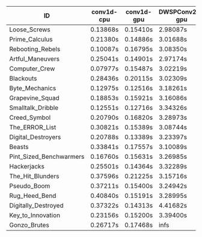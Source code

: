|ID|conv1d-cpu|conv1d-gpu|DWSPConv2D-gpu|gemm-gpu|avg|
|-|-|-|-|-|-|
|Loose_Screws|0.13868s|0.15410s|2.98087s|1.82902s|1.27567s|
|Prime_Calculus|0.21380s|0.14886s|3.01688s|1.73695s|1.27912s|
|Rebooting_Rebels|0.10087s|0.16795s|3.08350s|1.77014s|1.28061s|
|Artful_Maneuvers|0.25041s|0.14901s|2.97174s|1.75513s|1.28157s|
|Computer_Crew|0.07977s|0.15487s|3.02219s|1.97065s|1.30687s|
|Blackouts|0.28436s|0.20115s|3.02309s|1.76531s|1.31848s|
|Byte_Mechanics|0.12975s|0.12516s|3.18261s|1.90282s|1.33509s|
|Grapevine_Squad|0.18853s|0.15921s|3.16086s|1.91638s|1.35624s|
|Smalltalk_Dribble|0.12551s|0.12716s|3.34326s|1.92837s|1.38108s|
|Creed_Symbol|0.20790s|0.16820s|3.28973s|1.87280s|1.38466s|
|The_ERROR_List|0.30821s|0.15389s|3.08744s|2.00765s|1.38930s|
|Digital_Destroyers|0.20788s|0.13389s|3.23397s|2.01570s|1.39786s|
|Beasts|0.33841s|0.17557s|3.10089s|2.00499s|1.40496s|
|Pint_Sized_Benchwarmers|0.16760s|0.15631s|3.26985s|2.08053s|1.41857s|
|Hackerjacks|0.25501s|0.14364s|3.32289s|2.04454s|1.44152s|
|The_Hit_Blunders|0.37596s|0.21225s|3.15716s|2.04331s|1.44717s|
|Pseudo_Boom|0.37211s|0.15400s|3.24942s|2.07677s|1.46308s|
|Rug_Heed_Bend|0.40840s|0.15191s|3.28995s|2.00777s|1.46451s|
|Digitally_Destroyed|0.37322s|0.14313s|4.41682s|2.53640s|1.86739s|
|Key_to_Innovation|0.23156s|0.15200s|3.39400s|infs|infs|
|Gonzo_Brutes|0.26717s|0.17468s|infs|2.23077s|infs|
